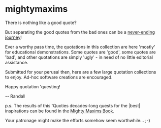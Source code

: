 # mightymaxims
There is nothing like a good quote?

But separating the good quotes from the bad ones can be a [never-ending journey](https://sourceforge.net/projects/mightymaxims/)!

Ever a worthy pass time, the quotations in this collection are here 'mostly' for educational demonstrations. Some quotes are 'good', some quotes are 'bad', and other quotations are simply 'ugly' - in need of no little editorial assistance.

Submitted for your perusal then, here are a few large quotation collections to enjoy. Ad-hoc software creations are encouraged.

Happy quotation 'questing!

-- Randall

p.s. The results of this 'Quoties decades-long quests for the |best| inspirations can be found in the [Mighty Maxims Book](https://www.amazon.com/Mighty-Maxims-2021-Randall-Nagy-ebook/dp/B09H9DV8KV). 

Your patronage might make the efforts somehow seem worthwhile... ;-)

